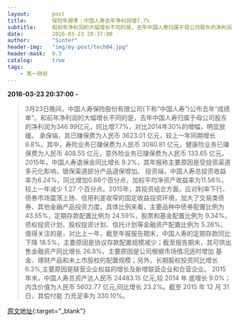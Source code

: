 ```yaml
---
layout:       post
title:        保险年报季：中国人寿去年净利润增7.7%
subtitle:     和前年净利润的大幅增长不同的是，去年中国人寿归属于母公司股东的净利润为346.99亿元，同比增7.7%，对比2014年30%的增幅，明显放缓
date:         2016-03-23 20:37:00
author:       "Sinter"
header-img:   "img/my-post/tech04.jpg"
header-mask:  0.3
catalog:      true
tags:
    - 第一财经
---
```


**2016-03-23 20:37:00**  **-**

> 3月23日晚间，中国人寿保险股份有限公司(下称“中国人寿”)公布去年“成绩单”。和前年净利润的大幅增长不同的是，去年中国人寿归属于母公司股东的净利润为346.99亿元，同比增7.7%，对比2014年30%的增幅，明显放缓。
承保端，其已赚保费为人民币 3623.01 亿元，较上一年同期增长 9.8%。其中，寿险业务已赚保费为人民币 3080.81 亿元，健康险业务已赚保费为人民币 408.55 亿元，意外险业务已赚保费为人民币 133.65 亿元。2015年，中国人寿退保金同比增长 9.2%，其年报称主要原因是受投资渠道多元化影响，银保渠道部分产品退保增加。
投资端，中国人寿总投资收益率为6.24%，同比增加0.88个百分点，加权平均净资产收益率为11.56%，较上一年减少 1.27 个百分点。2015年，其投资组合方面，应对利率下行、债券市场震荡上扬、信用利差收窄的固定收益投资环境，加大了交易类债券、其他金融产品投资力度。具体比例来看，主要品种中债券配置比例为 43.55%，定期存款配置比例为 24.59%，股票和基金配置比例为 9.34%，债权投资计划、股权投资计划、信托计划等金融资产配置比例为 5.26%。
值得关注的是，对比上一年，截至年报报告期末，中国人寿的定期存款同比下降 18.5%，主要原因是协议存款配置规模减少；截至报告期末，其可供出售金融资产同比增长 26.8%，主要原因是公司根据市场情况适时增加 基金、理财产品和未上市股权的配置规模；另外，长期股权投资同比增长 6.3%,主要原因是联营企业权益的增长及新增联营企业和合营企业。
2015年末，中国人寿总资产达人民币 24483.15 亿元,较 2014 年 底增长 9.0%；内含价值为人民币 5602.77 亿元,同比增长 23.2%。截至 2015 年 12 月 31 日，其偿付能 力充足率为 330.10%。


[原文地址](http://www.yicai.com/news/4765697.html){:target="_blank"}


